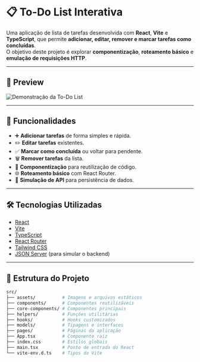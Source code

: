 # 📋 To-Do List Interativa

Uma aplicação de lista de tarefas desenvolvida com **React**, **Vite** e **TypeScript**, que permite **adicionar, editar, remover e marcar tarefas como concluídas**.  
O objetivo deste projeto é explorar **componentização**, **roteamento básico** e **emulação de requisições HTTP**.

---

## 🎥 Preview

![Demonstração da To-Do List](../To-Do-List/todo/src/assets/To-do.gif)

---

## 🚀 Funcionalidades

- ➕ **Adicionar tarefas** de forma simples e rápida.
- ✏️ **Editar tarefas** existentes.
- ✅ **Marcar como concluída** ou voltar para pendente.
- 🗑️ **Remover tarefas** da lista.
- 🧩 **Componentização** para reutilização de código.
- 🌐 **Roteamento básico** com React Router.
- 📡 **Simulação de API** para persistência de dados.

---

## 🛠️ Tecnologias Utilizadas

- [React](https://react.dev/)
- [Vite](https://vitejs.dev/)
- [TypeScript](https://www.typescriptlang.org/)
- [React Router](https://reactrouter.com/)
- [Tailwind CSS](https://tailwindcss.com/)
- [JSON Server](https://github.com/typicode/json-server) (para simular o backend)

---

## 📂 Estrutura do Projeto

```bash
src/
├── assets/          # Imagens e arquivos estáticos
├── components/      # Componentes reutilizáveis
├── core-components/ # Componentes principais
├── helpers/         # Funções utilitárias
├── hooks/           # Hooks customizados
├── models/          # Tipagens e interfaces
├── pages/           # Páginas da aplicação
├── App.tsx          # Componente raiz
├── index.css        # Estilos globais
├── main.tsx         # Ponto de entrada do React
└── vite-env.d.ts    # Tipos do Vite
